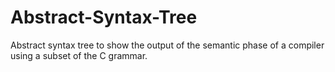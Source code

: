 # Abstract-Syntax-Tree
Abstract syntax tree to show the output of the semantic phase of a compiler using a subset of the C grammar.
